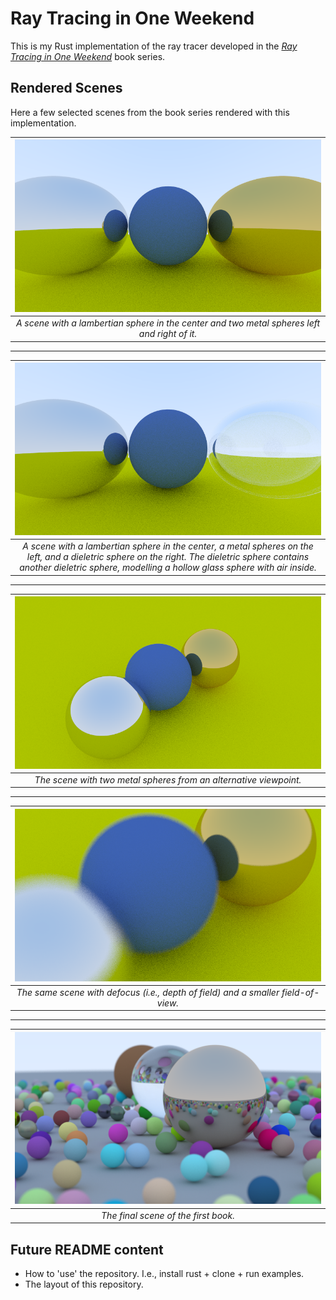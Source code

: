 # Ray Tracing in One Weekend
This is my Rust implementation of the ray tracer developed in the [_Ray Tracing in One Weekend_](https://raytracing.github.io/books/RayTracingInOneWeekend.html) book series.

## Rendered Scenes

Here a few selected scenes from the book series rendered with this implementation.

| ![image](./assets/metal.png) |
|:--:|
| *A scene with a lambertian sphere in the center and two metal spheres left and right of it.* |

--------------------------------------------------------------------------------

| ![image](./assets/hollow_glass.png) |
|:--:|
| *A scene with a lambertian sphere in the center, a  metal spheres on the left, and a dieletric sphere on the right. The dieletric sphere contains another dieletric sphere, modelling a hollow glass sphere with air inside.* |

--------------------------------------------------------------------------------

| ![image](./assets/viewport.png) |
|:--:|
| *The scene with two metal spheres from an alternative viewpoint.* |


--------------------------------------------------------------------------------

| ![image](./assets/defocus.png) |
|:--:|
| *The same scene with defocus (i.e., depth of field) and a smaller field-of-view.* |

--------------------------------------------------------------------------------

| ![image](./assets/final.png) |
|:--:|
| *The final scene of the first book.* |

</p>

## Future README content
- How to 'use' the repository. I.e., install rust + clone + run examples.
- The layout of this repository.
